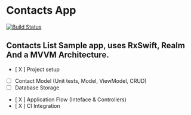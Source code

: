 # Contacts App

[![Build Status](https://travis-ci.org/bolivarbryan/RxContacts.svg?branch=master)](https://travis-ci.org/bolivarbryan/RxContacts)

## Contacts List Sample app, uses RxSwift, Realm And a MVVM Architecture.

- [ X ] Project setup
- [ ] Contact Model (Unit tests, Model, ViewModel, CRUD)
- [ ] Database Storage
- [ X ] Application Flow (Inteface & Controllers)
- [ X ] CI Integration
